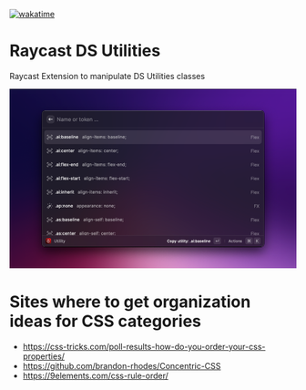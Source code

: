[![wakatime](https://wakatime.com/badge/user/c8d2802f-0742-4964-bd79-1cb374b6de43/project/8f80f645-f7e0-4fc8-bd1e-262bc8071ae3.svg)](https://wakatime.com/badge/user/c8d2802f-0742-4964-bd79-1cb374b6de43/project/8f80f645-f7e0-4fc8-bd1e-262bc8071ae3)

# Raycast DS Utilities

Raycast Extension to manipulate DS Utilities classes

![screenshot](/assets/screenshot.png)

# Sites where to get organization ideas for CSS categories

- https://css-tricks.com/poll-results-how-do-you-order-your-css-properties/
- https://github.com/brandon-rhodes/Concentric-CSS
- https://9elements.com/css-rule-order/
